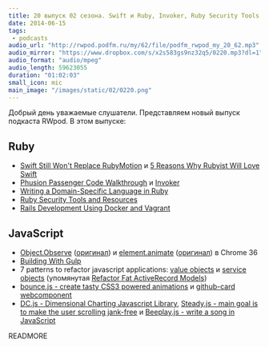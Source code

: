 ```yaml
---
title: 20 выпуск 02 сезона. Swift и Ruby, Invoker, Ruby Security Tools and Resources, Object.Observe и element.animate, DC.js, Beeplay.js и прочее
date: 2014-06-15
tags:
 - podcasts
audio_url: "http://rwpod.podfm.ru/my/62/file/podfm_rwpod_my_20_62.mp3"
audio_mirror: "https://www.dropbox.com/s/x2s583gs9nz32q5/0220.mp3?dl=1"
audio_format: "audio/mpeg"
audio_length: 59623055
duration: "01:02:03"
small_icon: mic
main_image: "/images/static/02/0220.png"
---
```


Добрый день уважаемые слушатели. Представляем новый выпуск подкаста RWpod. В этом выпуске:

## Ruby

 - [Swift Still Won't Replace RubyMotion](http://blog.motioninmotion.tv/swift-still-won-t-replace-rubymotion) и [5 Reasons Why Rubyist Will Love Swift](http://littlelines.com/blog/2014/06/11/why-rubyist-will-love-swift/)
 - [Phusion Passenger Code Walkthrough](http://vimeo.com/phusionnl/review/98027409/03ba678684) и [Invoker](http://invoker.codemancers.com/)
 - [Writing a Domain-Specific Language in Ruby](http://robots.thoughtbot.com/writing-a-domain-specific-language-in-ruby)
 - [Ruby Security Tools and Resources](https://hakiri.io/blog/ruby-security-tools-and-resources)
 - [Rails Development Using Docker and Vagrant](https://blog.abevoelker.com/rails-development-using-docker-and-vagrant/)

## JavaScript

 - [Object.Observe](http://habrahabr.ru/post/225065/) ([оригинал](http://www.html5rocks.com/en/tutorials/es7/observe/)) и [element.animate](http://habrahabr.ru/post/226169/) ([оригинал](http://updates.html5rocks.com/2014/05/Web-Animations---element-animate-is-now-in-Chrome-36)) в Chrome 36
 - [Building With Gulp](http://www.smashingmagazine.com/2014/06/11/building-with-gulp/)
 - 7 patterns to refactor javascript applications: [value objects](http://journal.crushlovely.com/post/88286828068/7-patterns-to-refactor-javascript-applications-value) и [service objects](http://journal.crushlovely.com/post/88286835473/7-patterns-to-refactor-javascript-applications-service) (упомянутая [Refactor Fat ActiveRecord Models](http://blog.codeclimate.com/blog/2012/10/17/7-ways-to-decompose-fat-activerecord-models/))
 - [bounce.js - create tasty CSS3 powered animations](http://bouncejs.com/) и [github-card webcomponent](http://pazguille.github.io/github-card/)
 - [DC.js - Dimensional Charting Javascript Library](http://dc-js.github.io/dc.js/), [Steady.js - main goal is to make the user scrolling jank-free](http://lafikl.github.io/steady.js/) и [Beeplay.js - write a song in JavaScript](http://watilde.github.io/beeplay/)

READMORE

